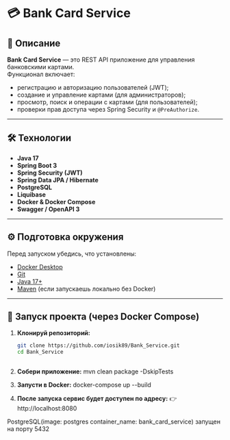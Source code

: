 # 💳 Bank Card Service

## 📘 Описание

**Bank Card Service** — это REST API приложение для управления банковскими картами.  
Функционал включает:
- регистрацию и авторизацию пользователей (JWT);
- создание и управление картами (для администраторов);
- просмотр, поиск и операции с картами (для пользователей);
- проверки прав доступа через Spring Security и `@PreAuthorize`.

---

## 🛠️ Технологии

- **Java 17**
- **Spring Boot 3**
- **Spring Security (JWT)**
- **Spring Data JPA / Hibernate**
- **PostgreSQL**
- **Liquibase**
- **Docker & Docker Compose**
- **Swagger / OpenAPI 3**

---

## ⚙️ Подготовка окружения

Перед запуском убедись, что установлены:
- [Docker Desktop](https://www.docker.com/products/docker-desktop/)
- [Git](https://git-scm.com/)
- [Java 17+](https://adoptium.net/)
- [Maven](https://maven.apache.org/) (если запускаешь локально без Docker)

---

## 🚀 Запуск проекта (через Docker Compose)

1. **Клонируй репозиторий:**
   ```bash
   git clone https://github.com/iosik89/Bank_Service.git
   cd Bank_Service
  
2. **Собери приложение:**
mvn clean package -DskipTests


3. **Запусти в Docker:**
docker-compose up --build

4. **После запуска сервис будет доступен по адресу:**
👉 http://localhost:8080

PostgreSQL(image: postgres container_name: bank_card_service) запущен на порту 5432



